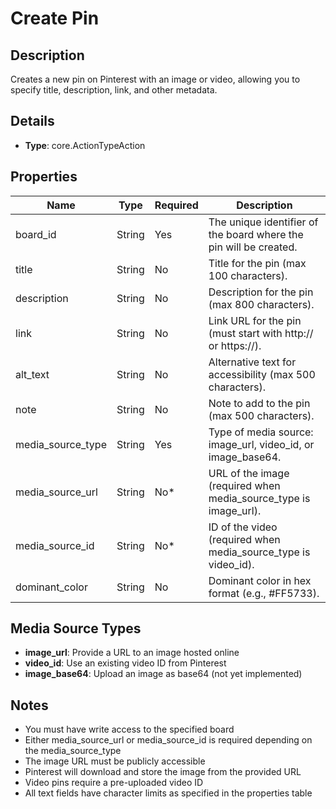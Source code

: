 # Create Pin

## Description

Creates a new pin on Pinterest with an image or video, allowing you to specify title, description, link, and other metadata.

## Details

- **Type**: core.ActionTypeAction

## Properties

| Name              | Type   | Required | Description                                                       |
| ----------------- | ------ | -------- | ----------------------------------------------------------------- |
| board_id          | String | Yes      | The unique identifier of the board where the pin will be created. |
| title             | String | No       | Title for the pin (max 100 characters).                           |
| description       | String | No       | Description for the pin (max 800 characters).                     |
| link              | String | No       | Link URL for the pin (must start with http:// or https://).       |
| alt_text          | String | No       | Alternative text for accessibility (max 500 characters).          |
| note              | String | No       | Note to add to the pin (max 500 characters).                      |
| media_source_type | String | Yes      | Type of media source: image_url, video_id, or image_base64.       |
| media_source_url  | String | No\*     | URL of the image (required when media_source_type is image_url).  |
| media_source_id   | String | No\*     | ID of the video (required when media_source_type is video_id).    |
| dominant_color    | String | No       | Dominant color in hex format (e.g., #FF5733).                     |

## Media Source Types

- **image_url**: Provide a URL to an image hosted online
- **video_id**: Use an existing video ID from Pinterest
- **image_base64**: Upload an image as base64 (not yet implemented)

## Notes

- You must have write access to the specified board
- Either media_source_url or media_source_id is required depending on the media_source_type
- The image URL must be publicly accessible
- Pinterest will download and store the image from the provided URL
- Video pins require a pre-uploaded video ID
- All text fields have character limits as specified in the properties table
